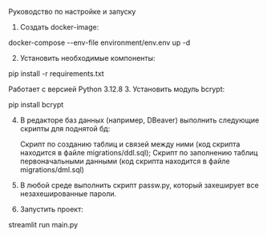 Руководство по настройке и запуску
1. Создать docker-image:

docker-compose --env-file environment/env.env up -d

2. Установить необходимые компоненты:

pip install -r requirements.txt

Работает с версией Python 3.12.8
3. Установить модуль bcrypt:

pip install bcrypt

4. В редакторе баз данных (например, DBeaver) выполнить следующие скрипты для поднятой бд:

    Cкрипт по созданию таблиц и связей между ними (код скрипта находится в файле migrations/ddl.sql);
    Скрипт по заполнению таблиц первоначальными данными (код скрипта находится в файле migrations/dml.sql)

5. В любой среде выполнить скрипт passw.py, который захеширует все незахешированные пароли.
6. Запустить проект:

streamlit run main.py
